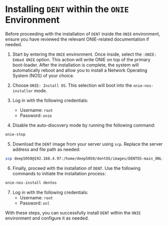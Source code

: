 # Installing `DENT` within the `ONIE` Environment

Before proceeding with the installation of `DENT` inside the `ONIE` environment, ensure you have reviewed the relevant ONIE-related documentation if needed.

1. Start by entering the `ONIE` environment. Once inside, select the `:ONIE: Embed ONIE` option. This action will write ONIE on top of the primary boot-loader. After the installation is complete, the system will automatically reboot and allow you to install a Network Operating System (NOS) of your choice.

2. Choose `ONIE: Install OS`. This selection will boot into the `onie-nos-installer` mode.

3. Log in with the following credentials:
   - Username: `root`
   - Password: `onie`

4. Disable the auto-discovery mode by running the following command:

```bash
onie-stop
```

5. Download the `DENT` image from your server using `scp`. Replace the server address and file path as needed:

```bash
scp deep5050@192.168.4.97:/home/deep5050/dentOS/images/DENTOS-main_ONL-OS10_2023-10-31.0724-fdb2eef_AMD64_INSTALLED_INSTALLER dentos
```

6. Finally, proceed with the installation of `DENT`. Use the following commands to initiate the installation process:

```bash
onie-nos-install dentos
```

7. Log in with the following credentials:
   - Username: `root`
   - Password: `onl`

With these steps, you can successfully install `DENT` within the `ONIE` environment and configure it as needed.
